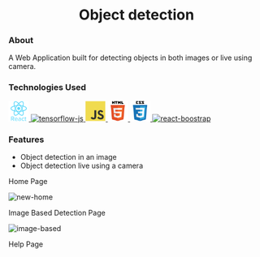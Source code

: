 

<h1 align="center">Object detection</h1>

<h3>About</h3>
<p>A Web Application built for detecting objects in both images or live using camera.</p> 
<h3>Technologies Used</h3>
<p> <a href="https://reactjs.org/" target="_blank"> <img src="https://raw.githubusercontent.com/devicons/devicon/master/icons/react/react-original-wordmark.svg" alt="react" width="40" height="40"/> </a>
<a href="https://www.tensorflow.org/js" target="_blank"> <img src="https://raw.githubusercontent.com/valohai/ml-logos/master/tensorflow-tf.svg" alt="tensorflow-js" width="40" height="40"/> </a>
<a href="https://developer.mozilla.org/en-US/docs/Web/JavaScript" target="_blank"> <img src="https://raw.githubusercontent.com/devicons/devicon/master/icons/javascript/javascript-original.svg" alt="javascript" width="40" height="40"/> </a> 
<a href="https://www.w3.org/html/" target="_blank"> <img src="https://raw.githubusercontent.com/devicons/devicon/master/icons/html5/html5-original-wordmark.svg" alt="html5" width="40" height="40"/> </a><a href="https://www.w3schools.com/css/" target="_blank"> <img src="https://raw.githubusercontent.com/devicons/devicon/master/icons/css3/css3-original-wordmark.svg" alt="css3" width="40" height="40"/> </a>
<a href="https://react-bootstrap.github.io" target="_blank"> <img src="https://user-images.githubusercontent.com/25654606/121051003-b5aee980-c7d6-11eb-8a27-ee813f69840f.png" alt="react-boostrap" width="40" height="40"/> </a>
</p>
<h3>Features</h3>

* Object detection in an image
* Object detection live using a camera


Home Page

![new-home](https://user-images.githubusercontent.com/65075827/121137493-5099d900-c854-11eb-8d2a-63bfdad8aa7c.PNG)

Image Based Detection Page

![image-based](https://user-images.githubusercontent.com/65075827/121136774-a1f59880-c853-11eb-8860-a8ce1564ff2c.PNG)

Help Page





